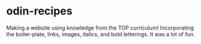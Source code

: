 # odin-recipes
Making a website using knowledge from the TOP curriculum! Incorporating the boiler-plate, links, images, italics, and bold letterings. It was a lot of fun.